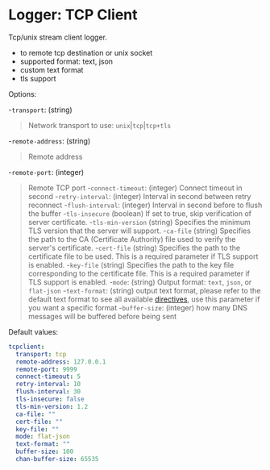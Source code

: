 
# Logger: TCP Client

Tcp/unix stream client logger.

* to remote tcp destination or unix socket
* supported format: text, json
* custom text format
* tls support

Options:

-`transport`: (string)
  > Network transport to use: `unix`|`tcp`|`tcp+tls`

-`remote-address`: (string)
  > Remote address

-`remote-port`: (integer)
  > Remote TCP port
-`connect-timeout`: (integer)
  > Connect timeout in second
-`retry-interval`: (integer)
  > Interval in second between retry reconnect
-`flush-interval`: (integer)
  > Interval in second before to flush the buffer
-`tls-insecure` (boolean)
  > If set to true, skip verification of server certificate.
-`tls-min-version` (string)
  > Specifies the minimum TLS version that the server will support.
-`ca-file` (string)
  > Specifies the path to the CA (Certificate Authority) file used to verify the server's certificate.
-`cert-file` (string)
  > Specifies the path to the certificate file to be used. This is a required parameter if TLS support is enabled.
-`key-file` (string)
  > Specifies the path to the key file corresponding to the certificate file. This is a required parameter if TLS support is enabled.
-`mode`: (string)
  > Output format: `text`, `json`, or `flat-json`
-`text-format`: (string)
  > output text format, please refer to the default text format to see all available [directives](../configuration.md#custom-text-format), use this parameter if you want a specific format
-`buffer-size`: (integer)
  > how many DNS messages will be buffered before being sent

Default values:

```yaml
tcpclient:
  transport: tcp
  remote-address: 127.0.0.1
  remote-port: 9999
  connect-timeout: 5
  retry-interval: 10
  flush-interval: 30
  tls-insecure: false
  tls-min-version: 1.2
  ca-file: ""
  cert-file: ""
  key-file: ""
  mode: flat-json
  text-format: ""
  buffer-size: 100
  chan-buffer-size: 65535
```
